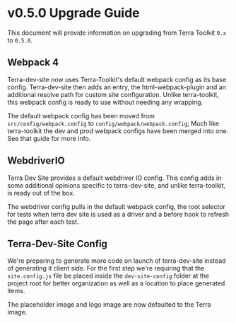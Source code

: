 # v0.5.0 Upgrade Guide
This document will provide information on upgrading from Terra Toolkit `0.x` to `0.5.0`.

## Webpack 4
Terra-dev-site now uses Terra-Toolkit's default webpack config as its base config. Terra-dev-site then adds an entry, the html-webpack-plugin and an additional resolve path for custom site configuration. Unlike terra-toolkit, this webpack config is ready to use without needing any wrapping.

The default webpack config has been moved from `src/config/webpack.config` to `config/webpack/webpack.config`;
Much like terra-toolkit the dev and prod webpack configs have been merged into one. See that guide for more info.

## WebdriverIO
Terra Dev Site provides a default webdriver IO config. This config adds in some additional opinions specific to terra-dev-site, and unlike terra-toolkit, is ready out of the box.

The webdriver config pulls in the default webpack config, the root selector for tests when terra dev site is used as a driver and a before hook to refresh the page after each test.

## Terra-Dev-Site Config
We're preparing to generate more code on launch of terra-dev-site instead of generating it client side. For the first step we're requiring that the `site.config.js` file be placed inside the `dev-site-config` folder at the project root for better organization as well as a location to place generated items.

The placeholder image and logo image are now defaulted to the Terra image.
